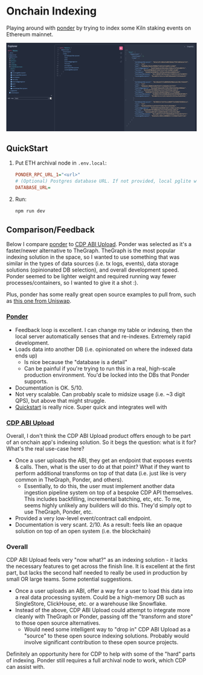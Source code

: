 # Onchain Indexing

Playing around with [ponder](https://github.com/ponder-sh/ponder) by trying to index some Kiln staking events on Ethereum mainnet.

![It Works!](./docs/working.png)

## QuickStart

1. Put ETH archival node in `.env.local`:

    ```ini
    PONDER_RPC_URL_1="<url>"
    # (Optional) Postgres database URL. If not provided, local pglite will be used
    DATABASE_URL=
    ```

2. Run:

    ```bash
    npm run dev
    ```

## Comparison/Feedback

Below I compare [ponder](https://github.com/ponder-sh/ponder) to [CDP ABI Upload](https://docs.cdp.coinbase.com/onchain-data/docs/smart-contract-events/overview). Ponder was selected as it's a faster/newer alternative to TheGraph. TheGraph is the most popular indexing solution in the space, so I wanted to use something that was similar in the types of data sources (i.e. tx logs, events), data storage solutions (opinionated DB selection), and overall development speed. Ponder seemed to be lighter weight and required running way fewer processes/containers, so I wanted to give it a shot :).

Plus, ponder has some really great open source examples to pull from, such as [this one from Uniswap](https://github.com/Uniswap/the-compact-indexer).

### [Ponder](https://github.com/ponder-sh/ponder)

* Feedback loop is excellent. I can change my table or indexing, then the local server automatically senses that and re-indexes. Extremely rapid development.
* Loads data into another DB (i.e. opinionated on where the indexed data ends up)
  * Is nice because the "database is a detail"
  * Can be painful if you're trying to run this in a real, high-scale production environment. You'd be locked into the DBs that Ponder supports.
* Documentation is OK. 5/10.
* Not very scalable. Can probably scale to midsize usage (i.e. ~3 digit QPS), but above that might struggle.
* [Quickstart](https://ponder.sh/docs/getting-started/new-project) is really nice. Super quick and integrates well with

### [CDP ABI Upload](https://docs.cdp.coinbase.com/onchain-data/docs/smart-contract-events/overview)

Overall, I don't think the CDP ABI Upload product offers enough to be part of an onchain app's indexing solution. So it begs the question: what is it for? What's the real use-case here?

* Once a user uploads the ABI, they get an endpoint that exposes events & calls. Then, what is the user to do at that point? What if they want to perform additional transforms on top of that data (i.e. just like is very common in TheGraph, Ponder, and others).
  * Essentially, to do this, the user must implement another data ingestion pipeline system on top of a bespoke CDP API themselves. This includes backfilling, incremental batching, etc, etc. To me, seems highly unlikely any builders will do this. They'd simply opt to use TheGraph, Ponder, etc.
* Provided a very low-level event/contract call endpoint.
* Documentation is very scant. 2/10. As a result: feels like an opaque solution on top of an open system (i.e. the blockchain)

### Overall

CDP ABI Upload feels very "now what?" as an indexing solution - it lacks the necessary features to get across the finish line. It is excellent at the first part, but lacks the second half needed to really be used in production by small OR large teams. Some potential suggestions.

* Once a user uploads an ABI, offer a way for a user to load this data into a real data processing system. Could be a high-memory DB such as SingleStore, ClickHouse, etc. or a warehouse like Snowflake.
* Instead of the above, CDP ABI Upload could attempt to integrate more cleanly with TheGraph or Ponder, passing off the "transform and store" to those open source alternatives.
  * Would need some intelligent way to "drop in" CDP ABI Upload as a "source" to these open source indexing solutions. Probably would involve significant contribution to these open source projects.

Definitely an opportunity here for CDP to help with some of the "hard" parts of indexing. Ponder still requires a full archival node to work, which CDP can assist with.
